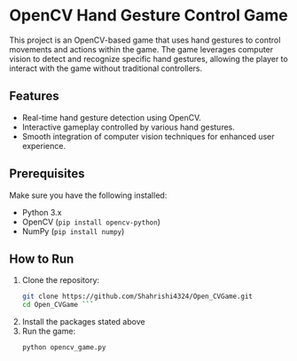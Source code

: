 # OpenCV Hand Gesture Control Game

This project is an OpenCV-based game that uses hand gestures to control movements and actions within the game. The game leverages computer vision to detect and recognize specific hand gestures, allowing the player to interact with the game without traditional controllers.

## Features
- Real-time hand gesture detection using OpenCV.
- Interactive gameplay controlled by various hand gestures.
- Smooth integration of computer vision techniques for enhanced user experience.

## Prerequisites
Make sure you have the following installed:
- Python 3.x
- OpenCV (`pip install opencv-python`)
- NumPy (`pip install numpy`)

## How to Run
1. Clone the repository:
   ```bash
   git clone https://github.com/Shahrishi4324/Open_CVGame.git
   cd Open_CVGame ```
2. Install the packages stated above
3. Run the game:
   ```bash
   python opencv_game.py
  ```
